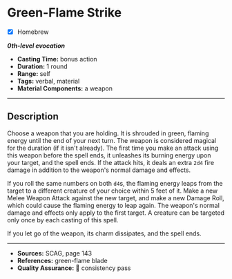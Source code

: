 # Green-Flame Strike
- [x] Homebrew

***0th-level evocation***
- **Casting Time:** bonus action
- **Duration:** 1 round
- **Range:** self
- **Tags:** verbal, material
- **Material Components:** a weapon

---

## Description
Choose a weapon that you are holding.
It is shrouded in green, flaming energy until the end of your next turn.
The weapon is considered magical for the duration (if it isn't already).
The first time you make an attack using this weapon before the spell ends, it unleashes its burning energy upon your target, and the spell ends.
If the attack hits, it deals an extra `2d4` fire damage in addition to the weapon's normal damage and effects.

If you roll the same numbers on both `d4`s, the flaming energy leaps from the target to a different creature of your choice within 5 feet of it.
Make a new Melee Weapon Attack against the new target, and make a new Damage Roll, which could cause the flaming energy to leap again.
The weapon's normal damage and effects only apply to the first target.
A creature can be targeted only once by each casting of this spell.

If you let go of the weapon, its charm dissipates, and the spell ends.

---

- **Sources:** SCAG, page 143
- **References:** green-flame blade
- **Quality Assurance:** :star2: consistency pass
